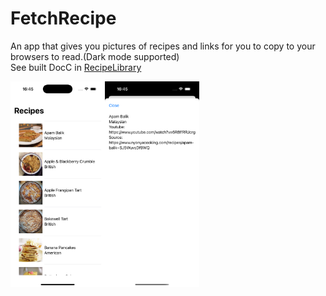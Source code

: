 # FetchRecipe
An app that gives you pictures of recipes and links for you to copy to your browsers to read.(Dark mode supported)<br>
See built DocC in [RecipeLibrary](RecipeLibrary/Sources/RecipeLibrary/RecipeLibrary.docc)
<div style="display: flex; flex-direction: col;">
 <img class="img" src="RecipeLibrary/Sources/RecipeLibrary/RecipeLibrary.docc/Resources/List.png"  width=30% height=30% />
 <img class="img" src="RecipeLibrary/Sources/RecipeLibrary/RecipeLibrary.docc/Resources/Detail.png"  width=30% height=30%/>
</div>

